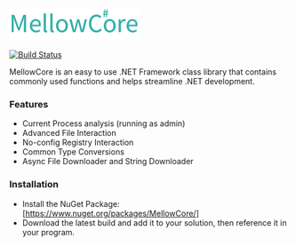 ![MellowCore](Branding/Logo.png)

[![Build Status](https://travis-ci.com/nickdaria/MellowCore.svg?branch=master)](https://travis-ci.com/nickdaria/MellowCore)

MellowCore is an easy to use .NET Framework class library that contains commonly used functions and helps streamline .NET development.

### Features
  - Current Process analysis (running as admin)
  - Advanced File Interaction
  - No-config Registry Interaction
  - Common Type Conversions
  - Async File Downloader and String Downloader

### Installation

  - Install the NuGet Package: [https://www.nuget.org/packages/MellowCore/]
  - Download the latest build and add it to your solution, then reference it in your program.
